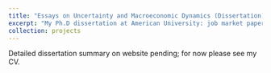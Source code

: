 ```yaml
---
title: "Essays on Uncertainty and Macroeconomic Dynamics (Dissertation)"
excerpt: "My Ph.D dissertation at American University: job market paper expected summer 2018, full dissertation early 2019."
collection: projects
---
```


Detailed dissertation summary on website pending; for now please see my CV.